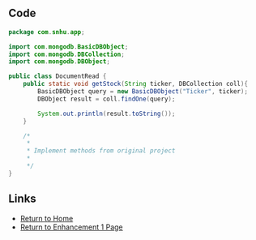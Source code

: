 ## Code
```java
package com.snhu.app;

import com.mongodb.BasicDBObject;
import com.mongodb.DBCollection;
import com.mongodb.DBObject;

public class DocumentRead {
    public static void getStock(String ticker, DBCollection coll){
        BasicDBObject query = new BasicDBObject("Ticker", ticker);
        DBObject result = coll.findOne(query);

        System.out.println(result.toString());
    }

    /*
     *
     * Implement methods from original project 
     * 
     */
}
```

## Links
- [Return to Home](../../../index.md)
- [Return to Enhancement 1 Page](../../enhancement1.md)